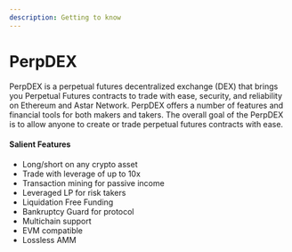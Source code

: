 ```yaml
---
description: Getting to know
---
```


# PerpDEX

PerpDEX is a perpetual futures decentralized exchange (DEX) that brings you Perpetual Futures contracts to trade with ease, security, and reliability on Ethereum and Astar Network. PerpDEX offers a number of features and financial tools for both makers and takers. The overall goal of the PerpDEX is to allow anyone to create or trade perpetual futures contracts with ease.

#### Salient Features

* Long/short on any crypto asset
* Trade with leverage of up to 10x
* Transaction mining for passive income
* Leveraged LP for risk takers
* Liquidation Free Funding
* Bankruptcy Guard for protocol
* &#x20;Multichain support
* EVM compatible
* Lossless AMM
